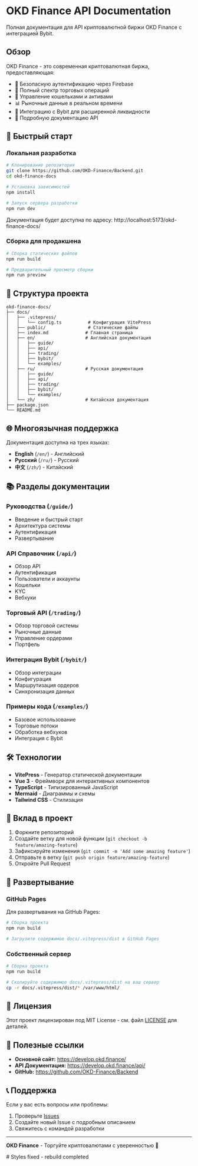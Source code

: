 # OKD Finance API Documentation

Полная документация для API криптовалютной биржи OKD Finance с интеграцией Bybit.

## Обзор

OKD Finance - это современная криптовалютная биржа, предоставляющая:

- 🔐 Безопасную аутентификацию через Firebase
- 💱 Полный спектр торговых операций
- 🏦 Управление кошельками и активами
- 📊 Рыночные данные в реальном времени
- 🔗 Интеграцию с Bybit для расширенной ликвидности
- 📝 Подробную документацию API

## 🚀 Быстрый старт

### Локальная разработка

```bash
# Клонирование репозитория
git clone https://github.com/OKD-Finance/Backend.git
cd okd-finance-docs

# Установка зависимостей
npm install

# Запуск сервера разработки
npm run dev
```

Документация будет доступна по адресу: http://localhost:5173/okd-finance-docs/

### Сборка для продакшена

```bash
# Сборка статических файлов
npm run build

# Предварительный просмотр сборки
npm run preview
```

## 📁 Структура проекта

```
okd-finance-docs/
├── docs/
│   ├── .vitepress/
│   │   └── config.ts          # Конфигурация VitePress
│   ├── public/                # Статические файлы
│   ├── index.md              # Главная страница
│   ├── en/                   # Английская документация
│   │   ├── guide/
│   │   ├── api/
│   │   ├── trading/
│   │   ├── bybit/
│   │   └── examples/
│   ├── ru/                   # Русская документация
│   │   ├── guide/
│   │   ├── api/
│   │   ├── trading/
│   │   ├── bybit/
│   │   └── examples/
│   └── zh/                   # Китайская документация
├── package.json
└── README.md
```

## 🌐 Многоязычная поддержка

Документация доступна на трех языках:

- **English** (`/en/`) - Английский
- **Русский** (`/ru/`) - Русский  
- **中文** (`/zh/`) - Китайский

## 📚 Разделы документации

### Руководства (`/guide/`)
- Введение и быстрый старт
- Архитектура системы
- Аутентификация
- Развертывание

### API Справочник (`/api/`)
- Обзор API
- Аутентификация
- Пользователи и аккаунты
- Кошельки
- KYC
- Вебхуки

### Торговый API (`/trading/`)
- Обзор торговой системы
- Рыночные данные
- Управление ордерами
- Портфель

### Интеграция Bybit (`/bybit/`)
- Обзор интеграции
- Конфигурация
- Маршрутизация ордеров
- Синхронизация данных

### Примеры кода (`/examples/`)
- Базовое использование
- Торговые потоки
- Обработка вебхуков
- Интеграция с Bybit

## 🛠 Технологии

- **VitePress** - Генератор статической документации
- **Vue 3** - Фреймворк для интерактивных компонентов
- **TypeScript** - Типизированный JavaScript
- **Mermaid** - Диаграммы и схемы
- **Tailwind CSS** - Стилизация

## 📝 Вклад в проект

1. Форкните репозиторий
2. Создайте ветку для новой функции (`git checkout -b feature/amazing-feature`)
3. Зафиксируйте изменения (`git commit -m 'Add some amazing feature'`)
4. Отправьте в ветку (`git push origin feature/amazing-feature`)
5. Откройте Pull Request

## 🚀 Развертывание

### GitHub Pages

Для развертывания на GitHub Pages:

```bash
# Сборка проекта
npm run build

# Загрузите содержимое docs/.vitepress/dist в GitHub Pages
```

### Собственный сервер

```bash
# Сборка проекта
npm run build

# Скопируйте содержимое docs/.vitepress/dist на ваш сервер
cp -r docs/.vitepress/dist/* /var/www/html/
```

## 📄 Лицензия

Этот проект лицензирован под MIT License - см. файл [LICENSE](LICENSE) для деталей.

## 🔗 Полезные ссылки

- **Основной сайт:** https://develop.okd.finance/
- **API Документация:** https://develop.okd.finance/api/
- **GitHub:** https://github.com/OKD-Finance/Backend

## 📞 Поддержка

Если у вас есть вопросы или проблемы:

1. Проверьте [Issues](https://github.com/OKD-Finance/Backend/issues)
2. Создайте новый Issue с подробным описанием
3. Свяжитесь с командой разработки

---

**OKD Finance** - Торгуйте криптовалютами с уверенностью 🚀 

<!-- Trigger deployment: 2025-01-26 --> # Styles fixed - rebuild completed
